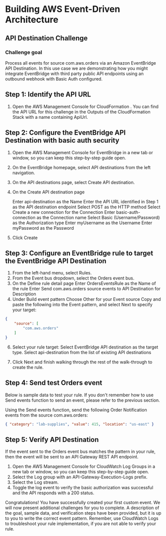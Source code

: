 # Building AWS Event-Driven Architecture
## API Destination Challenge
### Challenge goal
Process all events for source com.aws.orders via an Amazon EventBridge API Destination. In this use case we are demonstrating how you might integrate EventBridge with third party public API endpoints using an outbound webhook with Basic Auth configured.

## Step 1: Identify the API URL
1. Open the AWS Management Console for CloudFormation . You can find the API URL for this challenge in the Outputs of the CloudFormation Stack with a name containing ApiUrl.

## Step 2: Configure the EventBridge API Destination with basic auth security
1. Open the AWS Management Console for EventBridge  in a new tab or window, so you can keep this step-by-step guide open.
2. On the EventBridge homepage, select API destinations from the left navigation.
3. On the API destinations page, select Create API destination.
4. On the Create API destination page

    Enter api-destination as the Name
    Enter the API URL identified in Step 1 as the API destination endpoint
    Select POST as the HTTP method
    Select Create a new connection for the Connection
    Enter basic-auth-connection as the Connection name
    Select Basic (Username/Password) as the Authorization type
    Enter myUsername as the Username
    Enter myPassword as the Password

5. Click Create

## Step 3: Configure an EventBridge rule to target the EventBridge API Destination

1. From the left-hand menu, select Rules.
2. From the Event bus dropdown, select the Orders event bus.
4. On the Define rule detail page
   Enter OrdersEventsRule as the Name of the rule
   Enter Send com.aws.orders source events to API Destination for Description
5. Under Build event pattern
   Choose Other for your Event source
   Copy and paste the following into the Event pattern, and select Next to specify your target:

```json
{
    "source": [
        "com.aws.orders"
    ]
}
```

6. Select your rule target:
   Select EventBridge API destination as the target type.
   Select api-destination from the list of existing API destinations

7. Click Next and finish walking through the rest of the walk-through to create the rule.

## Step 4: Send test Orders event

Below is sample data to test your rule. If you don't remember how to use Send events function to send an event, please refer to the previous section.

Using the Send events function, send the following Order Notification events from the source com.aws.orders:

```json
{ "category": "lab-supplies", "value": 415, "location": "us-east" }
```

## Step 5: Verify API Destination
If the event sent to the Orders event bus matches the pattern in your rule, then the event will be sent to an API Gateway REST API endpoint.

1. Open the AWS Management Console for CloudWatch Log Groups  in a new tab or window, so you can keep this step-by-step guide open.
2. Select the Log group with an API-Gateway-Execution-Logs prefix.
3. Select the Log stream.
4. Toggle the log event to verify the basic authorization was successful and the API responds with a 200 status.

Congratulations! You have successfully created your first custom event. We will now present additional challenges for you to complete. A description of the goal, sample data, and verification steps have been provided, but it is up to you to write the correct event pattern. Remember, use CloudWatch Logs to troubleshoot your rule implementation, if you are not able to verify your rule.
